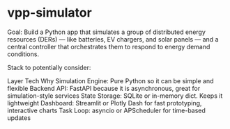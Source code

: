 # vpp-simulator
Goal: Build a Python app that simulates a group of distributed energy resources (DERs) — like batteries, EV chargers, and solar panels — and a central controller that orchestrates them to respond to energy demand conditions. 

Stack to potentially consider:

Layer 	Tech 	Why
Simulation Engine: Pure Python so it can be simple and flexible
Backend API: FastAPI because it is asynchronous, great for simulation-style services
State Storage: SQLite or in-memory dict. Keeps it lightweight
Dashboard: Streamlit or Plotly Dash for fast prototyping, interactive charts
Task Loop: asyncio or APScheduler for time-based updates
